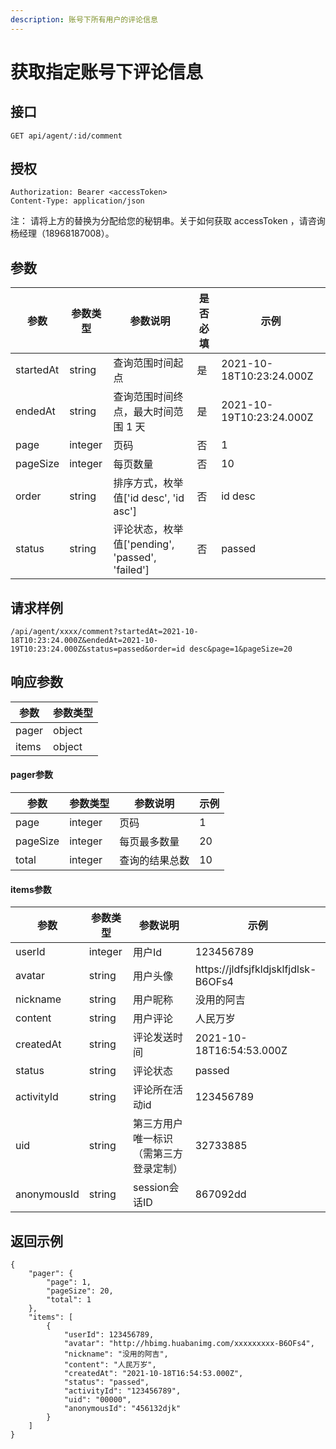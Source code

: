 ```yaml
---
description: 账号下所有用户的评论信息
---
```


# 获取指定账号下评论信息

## 接口

```
GET api/agent/:id/comment
```

## 授权

```
Authorization: Bearer <accessToken>
Content-Type: application/json
```

注： 请将上方的替换为分配给您的秘钥串。关于如何获取 accessToken ，请咨询杨经理（18968187008）。

## 参数

| 参数        | 参数类型    | 参数说明                                     | 是否必填 | 示例                       |
| --------- | ------- | ---------------------------------------- | ---- | ------------------------ |
| startedAt | string  | 查询范围时间起点                                 | 是    | 2021-10-18T10:23:24.000Z |
| endedAt   | string  | 查询范围时间终点，最大时间范围 1 天                      | 是    | 2021-10-19T10:23:24.000Z |
| page      | integer | 页码                                       | 否    | 1                        |
| pageSize  | integer | 每页数量                                     | 否    | 10                       |
| order     | string  | 排序方式，枚举值\['id desc', 'id asc']           | 否    | id desc                  |
| status    | string  | 评论状态，枚举值\['pending', 'passed', 'failed'] | 否    | passed                   |

## 请求样例

```
/api/agent/xxxx/comment?startedAt=2021-10-18T10:23:24.000Z&endedAt=2021-10-19T10:23:24.000Z&status=passed&order=id desc&page=1&pageSize=20
```

## 响应参数

| 参数    | 参数类型   |
| ----- | ------ |
| pager | object |
| items | object |

#### **pager**参数

| 参数       | 参数类型    | 参数说明    | 示例 |
| -------- | ------- | ------- | -- |
| page     | integer | 页码      | 1  |
| pageSize | integer | 每页最多数量  | 20 |
| total    | integer | 查询的结果总数 | 10 |

#### **items**参数

| 参数          | 参数类型    | 参数说明                | 示例                                  |
| ----------- | ------- | ------------------- | ----------------------------------- |
| userId      | integer | 用户Id                | 123456789                           |
| avatar      | string  | 用户头像                | https://jldfsjfkldjsklfjdlsk-B6OFs4 |
| nickname    | string  | 用户昵称                | 没用的阿吉                               |
| content     | string  | 用户评论                | 人民万岁                                |
| createdAt   | string  | 评论发送时间              | 2021-10-18T16:54:53.000Z            |
| status      | string  | 评论状态                | passed                              |
| activityId  | string  | 评论所在活动id            | 123456789                           |
| uid         | string  | 第三方用户唯一标识（需第三方登录定制） | 32733885                            |
| anonymousId | string  | session会话ID         | 867092dd                            |

## 返回示例

```
{
    "pager": {
        "page": 1,
        "pageSize": 20,
        "total": 1
    },
    "items": [
        {
            "userId": 123456789,
            "avatar": "http://hbimg.huabanimg.com/xxxxxxxxx-B6OFs4",
            "nickname": "没用的阿吉",
            "content": "人民万岁",
            "createdAt": "2021-10-18T16:54:53.000Z",
            "status": "passed",
            "activityId": "123456789",
            "uid": "00000",
            "anonymousId": "456132djk"
        }
    ]
}
```
